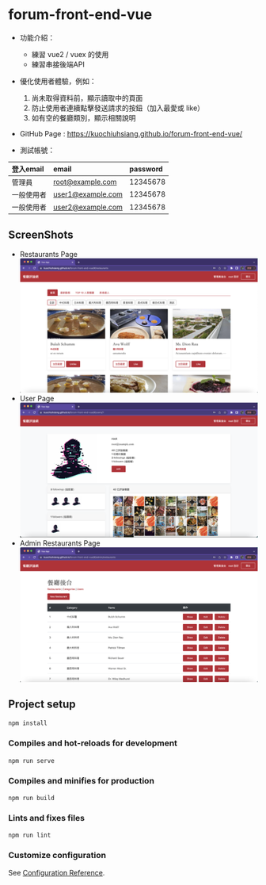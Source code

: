 # forum-front-end-vue
+ 功能介紹：
   + 練習 vue2 / vuex 的使用
   + 練習串接後端API
 
+ 優化使用者體驗，例如：
   1. 尚未取得資料前，顯示讀取中的頁面
   2. 防止使用者連續點擊發送請求的按鈕（加入最愛或 like）
   3. 如有空的餐廳類別，顯示相關說明

+ GitHub Page :
https://kuochiuhsiang.github.io/forum-front-end-vue/

+ 測試帳號：

| 登入email    |  email  |  password  |
| :-------   | :----  | :----  |
| 管理員      | root@example.com   |   12345678    |
| 一般使用者        |   user1@example.com   |   12345678   |
| 一般使用者        |   user2@example.com   |   12345678   |

## ScreenShots
   * Restaurants Page
   ![image](./screenshots/RestaurantsPage.png)
   * User Page
   ![image](./screenshots/UserPage.png)
   * Admin Restaurants Page
   ![image](./screenshots/AdminRestaurantsPage.png)
   
## Project setup
```
npm install
```

### Compiles and hot-reloads for development
```
npm run serve
```

### Compiles and minifies for production
```
npm run build
```

### Lints and fixes files
```
npm run lint
```

### Customize configuration
See [Configuration Reference](https://cli.vuejs.org/config/).
